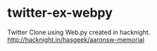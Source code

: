 twitter-ex-webpy
================

Twitter Clone using Web.py created in hacknight. http://hacknight.in/hasgeek/aaronsw-memorial 